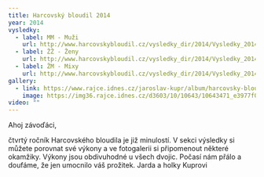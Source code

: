 ```yaml
---
title: Harcovský bloudil 2014
year: 2014
vysledky:
  - label: MM - Muži
    url: http://www.harcovskybloudil.cz/vysledky_dir/2014/Vysledky_2014_MM.pdf
  - label: ŽŽ - Ženy
    url: http://www.harcovskybloudil.cz/vysledky_dir/2014/Vysledky_2014_ZZ.pdf
  - label: ŽM - Mixy
    url: http://www.harcovskybloudil.cz/vysledky_dir/2014/Vysledky_2014_MZ.pdf
gallery:
  - link: https://www.rajce.idnes.cz/jaroslav-kupr/album/harcovsky-bloudil-2014
    image: https://img36.rajce.idnes.cz/d3603/10/10643/10643471_e3977f030f7392b128695e2ecc926b36/thumb/IMG_4846.jpg?ver=3
video: ""
---
```

Ahoj závoďáci,

čtvrtý ročník Harcovského bloudila je již minulostí. V sekci výsledky si můžete porovnat své výkony a ve fotogalerii si připomenout některé okamžiky. Výkony jsou obdivuhodné u všech dvojic. Počasí nám přálo a doufáme, že jen umocnilo váš prožitek.
Jarda a holky Kuprovi
